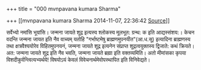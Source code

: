 +++
title = "000 mvnpavana kumara Sharma"

+++
[[mvnpavana kumara Sharma	2014-11-07, 22:36:42 [Source](https://groups.google.com/g/samskrita/c/NInzqM-xzw0)]]



सर्वेभ्यो नमांसि भूयांसि। जन्मना जायते शूद्र इत्यस्य श्लोकस्य मूलभूत: ग्रन्थ: क इति आद्यस्संशय:। केचन वदन्ति जन्मना जायत इति नैव वाच्यम् यतोहि "गर्भाष्टमेषु ब्राह्मणमुपनयीत"(आ.ध.सू) इत्यादिना ब्राह्मणस्य तथा क्षत्रवैश्ययोरेव विहितमुपनयनं, जन्मना जायते शूद्र इत्यनेन संप्राप्त शूद्रत्वयुक्तस्य द्विजाते: कथं क्रियते। अत: जन्मना जायते शूद्र इति नैव भवति, जन्मना जायते ब्रह्मा इति वक्तव्यमिति। अतो मीमांसका कृपया विशदीकुर्वन्त्वित्यभ्यर्थये! विषयोऽयं केवलं विवेचनार्थमेवोपस्थापित इति विनिवेद्यते।

